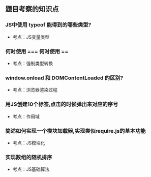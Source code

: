 ## 题目考察的知识点

### JS中使用 typeof 能得到的哪些类型?
- 考点：JS变量类型

### 何时使用 === 何时使用 ==
- 考点：强制类型转换

### window.onload 和 DOMContentLoaded 的区别?
- 考点：浏览器渲染过程

### 用JS创建10个<a>标签,点击的时候弹出来对应的序号
- 考点：作用域

### 简述如何实现一个模块加载器,实现类似require.js的基本功能
- 考点：JS模块化

### 实现数组的随机排序
- 考点：JS基础算法 





































